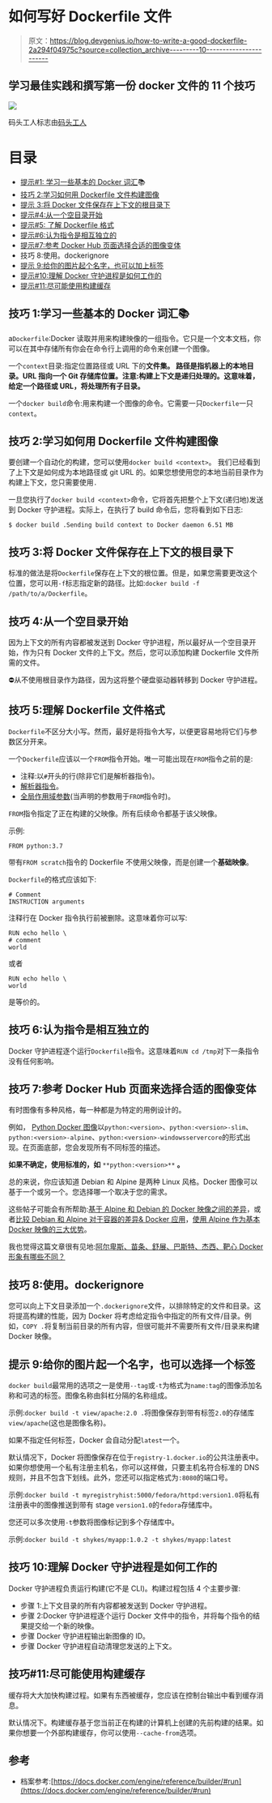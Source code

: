# 如何写好 Dockerfile 文件

> 原文：<https://blog.devgenius.io/how-to-write-a-good-dockerfile-2a294f04975c?source=collection_archive---------10----------------------->

## 学习最佳实践和撰写第一份 docker 文件的 11 个技巧

![](img/15e49a3ba11a9be16e6a64c8ec9229cb.png)

码头工人标志由[码头工人](https://www.docker.com/company/newsroom/media-resourc)

# 目录

*   [提示#1: 学习一些基本的 Docker 词汇](#91ea)📚
*   [技巧 2:学习如何用 Dockerfile 文件构建图像](#379a)
*   [提示 3:将 Docker 文件保存在上下文的根目录下](#2002)
*   [提示#4:从一个空目录开始](#3697)
*   [提示#5: 了解 Dockerfile 格式](#86ba)
*   [提示#6:认为指令是相互独立的](#4762)
*   [提示#7:参考 Docker Hub 页面选择合适的图像变体](#cedd)
*   技巧 8:使用。dockerignore
*   [提示 9:给你的图片起个名字，也可以加上标签](#917b)
*   [提示#10:理解 Docker 守护进程是如何工作的](#eac7)
*   [提示#11:尽可能使用构建缓存](#df45)

## 技巧 1:学习一些基本的 Docker 词汇📚

a`Dockerfile`:Docker 读取并用来构建映像的一组指令。它只是一个文本文档，你可以在其中存储所有你会在命令行上调用的命令来创建一个图像。

一个`context`目录:指定位置路径或 URL 下的**文件集。
路径是指机器上的本地目录。URL 指向一个 Git 存储库位置。注意:构建上下文是递归处理的。这意味着，给定一个路径或 URL，将处理所有子目录。**

一个`docker build`命令:用来构建一个图像的命令。它需要一只`Dockerfile`一只`context`。

## 技巧 2:学习如何用 Dockerfile 文件构建图像

要创建一个自动化的构建，您可以使用`docker build <context>`。
我们已经看到了上下文是如何成为本地路径或 git URL 的。如果您想使用您的本地当前目录作为构建上下文，您只需要使用`.`

一旦您执行了`docker build <context>`命令，它将首先把整个上下文(递归地)发送到 Docker 守护进程。实际上，在执行了 build 命令后，您将看到如下日志:

```
$ docker build .Sending build context to Docker daemon 6.51 MB
```

## 技巧 3:将 Docker 文件保存在上下文的根目录下

标准的做法是将`Dockerfile`保存在上下文的根位置。但是，如果您需要更改这个位置，您可以用`-f`标志指定新的路径。比如:`docker build -f /path/to/a/Dockerfile`。

## 技巧 4:从一个空目录开始

因为上下文的所有内容都被发送到 Docker 守护进程，所以最好从一个空目录开始，作为只有 Docker 文件的上下文。然后，您可以添加构建 Dockerfile 文件所需的文件。

⛔️从不使用根目录作为路径，因为这将整个硬盘驱动器转移到 Docker 守护进程。

## 技巧 5:理解 Dockerfile 文件格式

`Dockerfile`不区分大小写。然而，最好是将指令大写，以便更容易地将它们与参数区分开来。

一个`Dockerfile`应该以一个`FROM`指令开始。唯一可能出现在`FROM`指令之前的是:

*   注释:以`#`开头的行(除非它们是解析器指令)。
*   [解析器指令](https://docs.docker.com/engine/reference/builder/#parser-directives)。
*   [全局作用域参数](https://docs.docker.com/engine/reference/builder/#arg)(当声明的参数用于`FROM`指令时)。

`FROM`指令指定了正在构建的父映像。所有后续命令都基于该父映像。

示例:

```
FROM python:3.7
```

带有`FROM scratch`指令的 Dockerfile 不使用父映像，而是创建一个**基础映像**。

`Dockerfile`的格式应该如下:

```
# Comment
INSTRUCTION arguments
```

注释行在 Docker 指令执行前被删除。这意味着你可以写:

```
RUN echo hello \
# comment
world
```

或者

```
RUN echo hello \
world
```

是等价的。

## 技巧 6:认为指令是相互独立的

Docker 守护进程逐个运行`Dockerfile`指令。这意味着`RUN cd /tmp`对下一条指令没有任何影响。

## 技巧 7:参考 Docker Hub 页面来选择合适的图像变体

有时图像有多种风格，每一种都是为特定的用例设计的。

例如， [Python Docker 图像](https://hub.docker.com/_/python)以`python:<version>`、`python:<version>-slim`、`python:<version>-alpine`、`python:<version>-windowsservercore`的形式出现。在页面底部，您会发现所有不同标签的描述。

**如果不确定，使用标准的，如** `**python:<version>**` **。**

总的来说，你应该知道 Debian 和 Alpine 是两种 Linux 风格。Docker 图像可以基于一个或另一个。您选择哪一个取决于您的需求。

这些帖子可能会有所帮助:[基于 Alpine 和 Debian 的 Docker 映像之间的差异](https://forum.astronomer.io/t/difference-between-alpine-and-debian-based-docker-images/737)，或者[比较 Debian 和 Alpine 对于容器的差异& Docker 应用](https://www.turnkeylinux.org/blog/alpine-vs-debian)，[使用 Alpine 作为基本 Docker 映像的三大优势](https://nickjanetakis.com/blog/the-3-biggest-wins-when-using-alpine-as-a-base-docker-image)。

我也觉得这篇文章很有见地:[阿尔卑斯、苗条、舒展、巴斯特、杰西、靶心 Docker 形象有哪些不同？](https://medium.com/swlh/alpine-slim-stretch-buster-jessie-bullseye-bookworm-what-are-the-differences-in-docker-62171ed4531d#:~:text=In%20short%2C%20the%20difference%20between,is%20the%20underlying%20operating%20system)

## 技巧 8:使用。dockerignore

您可以向上下文目录添加一个`.dockerignore`文件，以排除特定的文件和目录。这将提高构建的性能，因为 Docker 将考虑给定指令中指定的所有文件/目录。例如，`COPY .`将复制当前目录的所有内容，但很可能并不需要所有文件/目录来构建 Docker 映像。

## 提示 9:给你的图片起一个名字，也可以选择一个标签

`docker build`最常用的选项之一是使用`--tag`或`-t`为格式为`name:tag`的图像添加名称和可选的标签。图像名称由斜杠分隔的名称组成。

示例:`docker build -t view/apache:2.0 .`将图像保存到带有标签`2.0`的存储库`view/apache`(这也是图像名称)。

如果不指定任何标签，Docker 会自动分配`latest`一个。

默认情况下，Docker 将图像保存在位于`registry-1.docker.io`的公共注册表中。如果你想使用一个私有注册主机名，你可以这样做，只要主机名符合标准的 DNS 规则，并且不包含下划线。此外，您还可以指定格式为`:8080`的端口号。

示例:`docker build -t myregistryhist:5000/fedora/httpd:version1.0`将私有注册表中的图像推送到带有 stage `version1.0`的`fedora`存储库中。

您还可以多次使用`-t`参数将图像标记到多个存储库中。

示例:`docker build -t shykes/myapp:1.0.2 -t shykes/myapp:latest`

## 技巧 10:理解 Docker 守护进程是如何工作的

Docker 守护进程负责运行构建(它不是 CLI)。构建过程包括 4 个主要步骤:

*   步骤 1:上下文目录的所有内容都被发送到 Docker 守护进程。
*   步骤 2:Docker 守护进程逐个运行 Docker 文件中的指令，并将每个指令的结果提交给一个新的映像。
*   步骤 Docker 守护进程输出新图像的 ID。
*   步骤 Docker 守护进程自动清理您发送的上下文。

## 技巧#11:尽可能使用构建缓存

缓存将大大加快构建过程。如果有东西被缓存，您应该在控制台输出中看到缓存消息。

默认情况下。构建缓存基于您当前正在构建的计算机上创建的先前构建的结果。如果你想要一个外部构建缓存，你可以使用`--cache-from`选项。

## 参考

*   档案参考:[https://docs.docker.com/engine/reference/builder/#run](https://docs.docker.com/engine/reference/builder/#run)